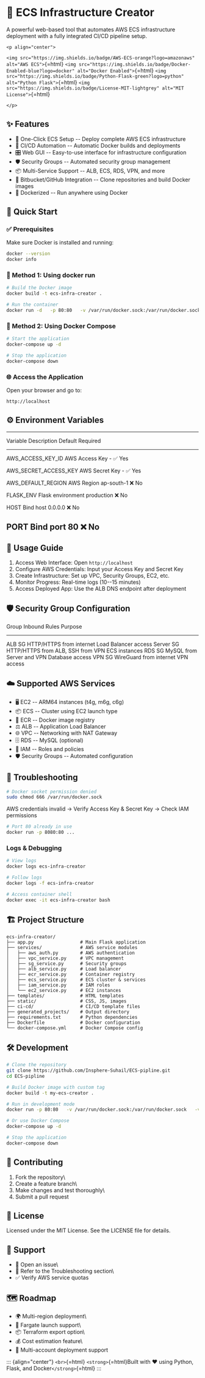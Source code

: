 # 🚀 ECS Infrastructure Creator

A powerful web-based tool that automates AWS ECS infrastructure
deployment with a fully integrated CI/CD pipeline setup.

```{=html}
<p align="center">
```
`<img src="https://img.shields.io/badge/AWS-ECS-orange?logo=amazonaws" alt="AWS ECS">`{=html}
`<img src="https://img.shields.io/badge/Docker-Enabled-blue?logo=docker" alt="Docker Enabled">`{=html}
`<img src="https://img.shields.io/badge/Python-Flask-green?logo=python" alt="Python Flask">`{=html}
`<img src="https://img.shields.io/badge/License-MIT-lightgrey" alt="MIT License">`{=html}
```{=html}
</p>
```
## ✨ Features

-   🚀 One-Click ECS Setup -- Deploy complete AWS ECS infrastructure
-   🔄 CI/CD Automation -- Automatic Docker builds and deployments
-   🎛️ Web GUI -- Easy-to-use interface for infrastructure configuration
-   🛡️ Security Groups -- Automated security group management
-   📦 Multi-Service Support -- ALB, ECS, RDS, VPN, and more
-   🔗 Bitbucket/GitHub Integration -- Clone repositories and build
    Docker images
-   🐳 Dockerized -- Run anywhere using Docker

## 🚀 Quick Start

### ✅ Prerequisites

Make sure Docker is installed and running:

``` bash
docker --version
docker info
```

### 🔧 Method 1: Using docker run

``` bash
# Build the Docker image
docker build -t ecs-infra-creator .

# Run the container
docker run -d   -p 80:80   -v /var/run/docker.sock:/var/run/docker.sock   -v $(pwd)/generated_projects:/app/generated_projects   -e AWS_ACCESS_KEY_ID=your_access_key   -e AWS_SECRET_ACCESS_KEY=your_secret_key   --name ecs-infra-creator   ecs-infra-creator
```

### 🔧 Method 2: Using Docker Compose

``` bash
# Start the application
docker-compose up -d

# Stop the application
docker-compose down
```

### 🌐 Access the Application

Open your browser and go to:

    http://localhost

## ⚙️ Environment Variables

  ------------------------------------------------------------------------
  Variable                  Description          Default        Required
  ------------------------- -------------------- -------------- ----------
  AWS_ACCESS_KEY_ID         AWS Access Key       \-             ✅ Yes

  AWS_SECRET_ACCESS_KEY     AWS Secret Key       \-             ✅ Yes

  AWS_DEFAULT_REGION        AWS Region           ap-south-1     ❌ No

  FLASK_ENV                 Flask environment    production     ❌ No

  HOST                      Bind host            0.0.0.0        ❌ No

  PORT                      Bind port            80             ❌ No
  ------------------------------------------------------------------------

## 📖 Usage Guide

1.  Access Web Interface: Open `http://localhost`
2.  Configure AWS Credentials: Input your Access Key and Secret Key
3.  Create Infrastructure: Set up VPC, Security Groups, EC2, etc.
4.  Monitor Progress: Real-time logs (10--15 minutes)
5.  Access Deployed App: Use the ALB DNS endpoint after deployment

## 🛡️ Security Group Configuration

  Group       Inbound Rules                       Purpose
  ----------- ----------------------------------- ----------------------
  ALB SG      HTTP/HTTPS from internet            Load Balancer access
  Server SG   HTTP/HTTPS from ALB, SSH from VPN   ECS instances
  RDS SG      MySQL from Server and VPN           Database access
  VPN SG      WireGuard from internet             VPN access

## ☁️ Supported AWS Services

-   🖥️ EC2 -- ARM64 instances (t4g, m6g, c6g)
-   📦 ECS -- Cluster using EC2 launch type
-   🐳 ECR -- Docker image registry
-   ⚖️ ALB -- Application Load Balancer
-   🌐 VPC -- Networking with NAT Gateway
-   🗄️ RDS -- MySQL (optional)
-   🔐 IAM -- Roles and policies
-   🛡️ Security Groups -- Automated configuration

## 🔧 Troubleshooting

``` bash
# Docker socket permission denied
sudo chmod 666 /var/run/docker.sock
```

AWS credentials invalid → Verify Access Key & Secret Key → Check IAM
permissions

``` bash
# Port 80 already in use
docker run -p 8080:80 ...
```

### Logs & Debugging

``` bash
# View logs
docker logs ecs-infra-creator

# Follow logs
docker logs -f ecs-infra-creator

# Access container shell
docker exec -it ecs-infra-creator bash
```

## 🏗️ Project Structure

    ecs-infra-creator/
    ├── app.py                 # Main Flask application
    ├── services/              # AWS service modules
    │   ├── aws_auth.py        # AWS authentication
    │   ├── vpc_service.py     # VPC management
    │   ├── sg_service.py      # Security groups
    │   ├── alb_service.py     # Load balancer
    │   ├── ecr_service.py     # Container registry
    │   ├── ecs_service.py     # ECS cluster & services
    │   ├── iam_service.py     # IAM roles
    │   └── ec2_service.py     # EC2 instances
    ├── templates/             # HTML templates
    ├── static/                # CSS, JS, images
    ├── ci-cd/                 # CI/CD template files
    ├── generated_projects/    # Output directory
    ├── requirements.txt       # Python dependencies
    ├── Dockerfile             # Docker configuration
    └── docker-compose.yml     # Docker Compose config

## 🛠️ Development

``` bash
# Clone the repository
git clone https://github.com/Insphere-Suhail/ECS-pipline.git
cd ECS-pipline

# Build Docker image with custom tag
docker build -t my-ecs-creator .

# Run in development mode
docker run -p 80:80   -v /var/run/docker.sock:/var/run/docker.sock   -v $(pwd):/app my-ecs-creator

# Or use Docker Compose
docker-compose up -d

# Stop the application
docker-compose down
```

## 🤝 Contributing

1.  Fork the repository\
2.  Create a feature branch\
3.  Make changes and test thoroughly\
4.  Submit a pull request

## 📄 License

Licensed under the MIT License. See the LICENSE file for details.

## 💬 Support

-   🐛 Open an issue\
-   🔧 Refer to the Troubleshooting section\
-   ✅ Verify AWS service quotas

## 🗺️ Roadmap

-   🌍 Multi-region deployment\
-   🚀 Fargate launch support\
-   📦 Terraform export option\
-   💰 Cost estimation feature\
-   🔗 Multi-account deployment support

::: {align="center"}
`<br>`{=html} `<strong>`{=html}Built with ❤️ using Python, Flask, and
Docker`</strong>`{=html}
:::
